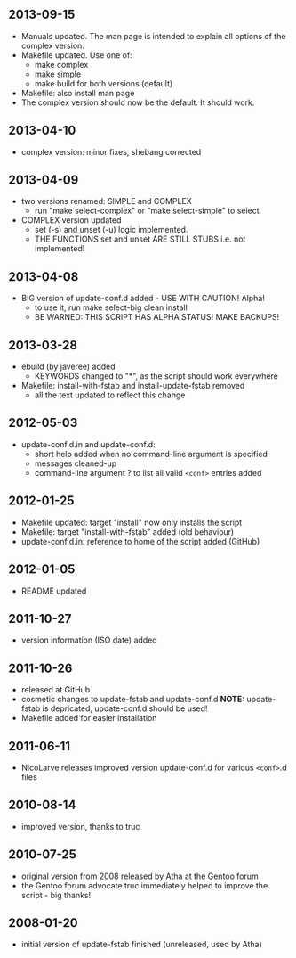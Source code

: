 ## 2013-09-15
* Manuals updated. The man page is intended to explain all options
  of the complex version.
* Makefile updated.  Use one of:
  * make complex
  * make simple
  * make build for both versions (default)
* Makefile: also install man page
* The complex version should now be the default. It should work.

## 2013-04-10
* complex version: minor fixes, shebang corrected

## 2013-04-09
* two versions renamed: SIMPLE and COMPLEX
  * run "make select-complex" or "make select-simple" to select
* COMPLEX version updated
  * set (-s) and unset (-u) logic implemented.
  * THE FUNCTIONS set and unset ARE STILL STUBS i.e. not implemented!

## 2013-04-08
* BIG version of update-conf.d added - USE WITH CAUTION! Alpha!
  * to use it, run make select-big clean install
  * BE WARNED: THIS SCRIPT HAS ALPHA STATUS! MAKE BACKUPS!

## 2013-03-28
* ebuild (by javeree) added
  * KEYWORDS changed to "*", as the script should work everywhere
* Makefile: install-with-fstab and install-update-fstab removed
  * all the text updated to reflect this change

## 2012-05-03
* update-conf.d.in and update-conf.d:
  * short help added when no command-line argument is specified
  * messages cleaned-up
  * command-line argument ? to list all valid `<conf>` entries added

## 2012-01-25
* Makefile updated: target "install" now only installs the script
* Makefile: target "install-with-fstab" added (old behaviour)
* update-conf.d.in: reference to home of the script added (GitHub)

## 2012-01-05
* README updated

## 2011-10-27
* version information (ISO date) added

## 2011-10-26
* released at GitHub
* cosmetic changes to update-fstab and update-conf.d 
  **NOTE:** update-fstab is depricated, update-conf.d should be used!
* Makefile added for easier installation

## 2011-06-11
* NicoLarve releases improved version update-conf.d for various `<conf>`.d files

## 2010-08-14
* improved version, thanks to truc

## 2010-07-25
* original version from 2008 released by Atha at the
  [Gentoo forum](http://forums.gentoo.org/viewtopic.php?p=6364143)
* the Gentoo forum advocate truc immediately helped to improve the script - big
  thanks!

## 2008-01-20
* initial version of update-fstab finished (unreleased, used by Atha)
